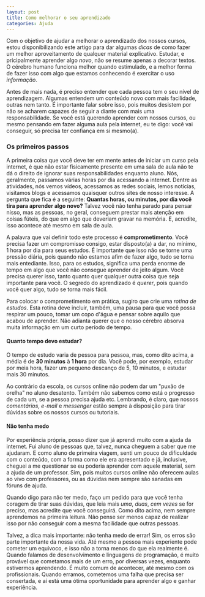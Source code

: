 ```yaml
---
layout: post
title: Como melhorar o seu aprendizado
categories: Ajuda
---
```


Com o objetivo de ajudar a melhorar o aprendizado dos nossos cursos, estou disponibilizando este artigo para dar algumas *dicas* de como fazer um melhor aproveitamento de qualquer material explicativo. Estudar, e pricipalmente aprender algo *novo*, não se resume apenas a decorar textos. O cérebro humano funciona melhor quando estimulado, e a melhor forma de fazer isso com algo que estamos conhecendo é exercitar o uso *informação*.

Antes de mais nada, é preciso entender que cada pessoa tem o seu nível de aprendizagem. Algumas entendem um conteúdo novo com mais facilidade, outras nem tanto. É importante falar sobre isso, pois muitos desistem por não se acharem capazes de seguir a diante com mais uma responsabilidade. Se você está querendo aprender com nossos cursos, ou mesmo pensando em fazer alguma aula pela internet, eu te digo: você vai conseguir, só precisa ter confiança em si mesmo(a).

### Os primeiros passos

A primeira coisa que você deve ter em mente antes de iniciar um curso pela internet, é que não estar fisicamente presente em uma sala de aula não te dá o direito de ignorar suas responsabilidades enquanto aluno. Nós, geralmente, passamos várias horas por dia acessando a internet. Dentre as atividades, nós vemos vídeos, acessamos as redes sociais, lemos notícias, visitamos blogs e acessamos quaisquer outros sites de nosso interesse. A pergunta que fica é a seguinte: **Quantas horas, ou minutos, por dia você tira para aprender algo novo?** Talvez você não tenha parado para pensar nisso, mas as pessoas, no geral, conseguem prestar mais atenção em coisas fúteis, do que em algo que deveriam gravar na memória. E, acredite, isso acontece até mesmo em sala de aula.

A palavra que vai definir todo este processo é **comprometimento**. Você precisa fazer um compromisso consigo, estar disposto(a) a dar, no mínimo, 1 hora por dia para seus estudos. É importante que isso não se torne uma pressão diária, pois quando não estamos afim de fazer algo, tudo se torna mais entediante. Isso, para os estudos, significa uma perda enorme de tempo em algo que você não consegue aprender de jeito algum. Você precisa querer isso, tanto quanto quer qualquer outra coisa que seja importante para você. O segredo do aprendizado é *querer*, pois quando você quer algo, tudo se torna mais fácil.

Para colocar o comprometimento em prática, sugiro que crie uma *rotina de estudos*. Esta rotina deve incluir, também, uma pausa para que você possa respirar um pouco, tomar um copo d'água e pensar sobre aquilo que acabou de aprender. Não adianta querer que o nosso cérebro absorva muita informação em um curto período de tempo.

#### Quanto tempo devo estudar?

O tempo de estudo varia de pessoa para pessoa, mas, como dito acima, a média é de **30 minutos** à **1 hora** por dia. Você pode, por exemplo, estudar por meia hora, fazer um pequeno descanço de 5, 10 minutos, e estudar mais 30 minutos.

Ao contrário da escola, os cursos online não podem dar um "puxão de orelha" no aluno desatento. Também não sabemos como está o progresso de cada um, se a pessoa precisa ajuda etc. Lembrando, é claro, que nossos *comentários*, *e-mail* e *messenger* estão sempre à disposição para tirar dúvidas sobre os nossos cursos ou tutoriais.

#### Não tenha medo

Por experiência própria, posso dizer que já aprendi muito com a ajuda da internet. Fui aluno de pessoas que, talvez, nunca cheguem a saber que me ajudaram. E como aluno de primeira viagem, senti um pouco de dificuldade com o conteúdo, com a forma como ele era apresentado e já, inclusive, cheguei a me questionar se eu poderia aprender com aquele material, sem a ajuda de um professor. Sim, pois muitos cursos online não oferecem aulas ao vivo com professores, ou as dúvidas nem sempre são sanadas em fóruns de ajuda.

Quando digo para não ter medo, faço um pedido para que você tenha coragem de tirar suas dúvidas, que leia mais *uma*, *duas*, *cem vezes* se for preciso, mas acredite que você conseguirá. Como dito acima, nem sempre aprendemos na primeira leitura. Não pense ser menos capaz de realizar isso por não conseguir com a mesma facilidade que outras pessoas.

Talvez, a dica mais importante: não tenha medo de errar! Sim, os erros são parte importante da nossa vida. Até mesmo a pessoa mais experiente pode cometer um equivoco, e isso não a torna menos do que ela realmente é. Quando falamos de desenvolvimento e linguagens de programação, é muito provável que cometamos mais de um erro, por diversas vezes, enquanto estivermos aprendendo. É muito comum de acontecer, até mesmo com os profissionais. Quando erramos, cometemos uma falha que precisa ser consertada, e aí está uma ótima oportunidade para aprender algo e ganhar experiência.
